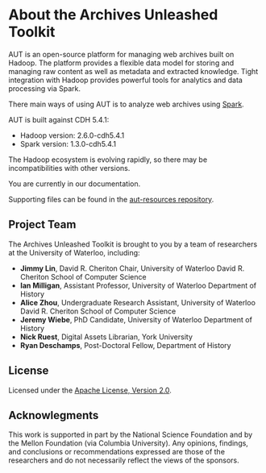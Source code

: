 # About the Archives Unleashed Toolkit

AUT is an open-source platform for managing web archives built on Hadoop. The platform provides a flexible data model for storing and managing raw content as well as metadata and extracted knowledge. Tight integration with Hadoop provides powerful tools for analytics and data processing via Spark.

There main ways of using AUT is to analyze web archives using [Spark](http://spark.apache.org/).


AUT is built against CDH 5.4.1:
+ Hadoop version: 2.6.0-cdh5.4.1
+ Spark version: 1.3.0-cdh5.4.1

The Hadoop ecosystem is evolving rapidly, so there may be incompatibilities with other versions.

You are currently in our documentation.

Supporting files can be found in the [aut-resources repository](https://github.com/lintool/warcbase-resources).

## Project Team

The Archives Unleashed Toolkit is brought to you by a team of researchers at the University of Waterloo, including:

- **Jimmy Lin**, David R. Cheriton Chair, University of Waterloo David R. Cheriton School of Computer Science
- **Ian Milligan**, Assistant Professor, University of Waterloo Department of History
- **Alice Zhou**, Undergraduate Research Assistant, University of Waterloo David R. Cheriton School of Computer Science
- **Jeremy Wiebe**, PhD Candidate, University of Waterloo Department of History
- **Nick Ruest**, Digital Assets Librarian, York University
- **Ryan Deschamps**, Post-Doctoral Fellow, Department of History 

## License

Licensed under the [Apache License, Version 2.0](http://www.apache.org/licenses/LICENSE-2.0).

## Acknowlegments

This work is supported in part by the National Science Foundation and by the Mellon Foundation (via Columbia University). Any opinions, findings, and conclusions or recommendations expressed are those of the researchers and do not necessarily reflect the views of the sponsors.
